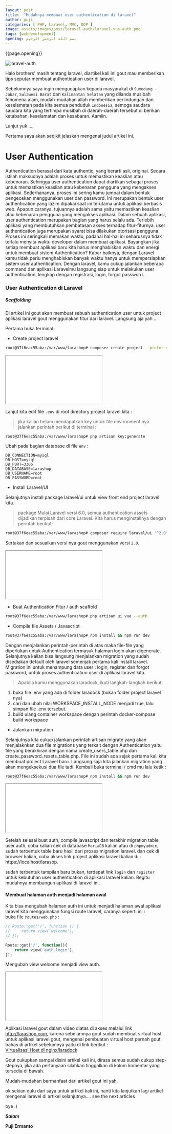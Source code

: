 ```yaml
---
layout: post
title:  "Mudahnya membuat user authentication di laravel"
author: puji
categories: [ PHP, Laravel, MVC, OOP ]
image: assets/images/post/laravel-auth/laravel-vue-auth.png
tags: [webdevelopment]
opening: بسم الله الرحمن الرحيم
---  
```


{{page.opening}}  

![laravel-auth]({{site.url}}/assets/images/post/laravel-auth/laravel-auth.jpg)    

Halo brothers' masih tentang laravel, diartikel kali ini gout mau memberikan tips seputar membuat authentication user di laravel.  

Sebelumnya saya ingin mengucapkan kepada masyarakat di ```Sumedang - Jabar```,  ```Sulawesi Barat``` dan ```Kalimantan Selatan``` yang dilanda musibah fenomena alam, mudah-mudahan allah memberikan perlindungan dan keselamatan pada kita semua penduduk ```Indonesia```, semoga saudara saudara kita yang tertimpa musibah di daerah-daerah tersebut di berikan ketabahan, keselamatan dan kesabaran. Aamiin.  

Lanjut yuk ....  

Pertama saya akan sedikit jelaskan mengenai judul artikel ini.  

# User Authentication  
Authentication berasal dari kata authentic, yang berarti asli, original. Secara istilah maksudnya adalah proses
untuk memastikan keaslian atau kebenaran. Sehingga user authentication dapat diartikan sebagai proses
untuk memastikan keaslian atau kebenaran pengguna yang mengakses aplikasi. Sederhananya, proses ini
sering kamu jumpai dalam bentuk pengecekan menggunakan user dan password. Ini merupakan bentuk user
authentication yang lazim dipakai saat ini terutama untuk aplikasi berbasis web. Apapun caranya, tujuannya
adalah sama yaitu memastikan keaslian atau kebenaran pengguna yang mengakses aplikasi.
Dalam sebuah aplikasi, user authentication merupakan bagian yang harus selalu ada. Terlebih aplikasi yang
membutuhkan pembatasan akses terhadap fitur-fiturnya. user authentication juga merupakan syarat bisa
dilakukan otorisasi pengguna. Proses ini seringkali memakan waktu, padahal hal-hal ini seharusnya tidak
terlalu menyita waktu developer dalam membuat aplikasi. Bayangkan jika setiap membuat aplikasi baru kita
harus menghabiskan waktu dan energi untuk membuat sistem Authentication? Kabar baiknya, dengan
Laravel kamu tidak perlu menghabiskan banyak waktu hanya untuk mempersiapkan sistem user
authentication.
Dengan laravel, kamu cukup jalankan beberapa command dan aplikasi Laravelmu langsung siap untuk
melakukan user authentication, lengkap dengan registrasi, login, forgot password.  

### User Authentication di Laravel  
##### Scaffolding  

Di artikel ini gout akan membuat sebuah authentication user untuk project aplikasi laravel gout menggunakan fitur dari laravel. Langsung aja yah ...  

Pertama buka terminal :  

- Create project laravel  

```bash
root@37f6eac55aba:/var/www/larashop# composer create-project --prefer-dist laravel/laravel=7.0 larashop
```  

<div class="embed-responsive embed-responsive-21by9">
  <iframe class="embed-responsive-item" src="{{site.url}}/assets/images/post/laravel-auth/create.mp4"></iframe>
</div>  

Lanjut kita edit file ```.env``` di root directory project laravel kita :  

> jika kalian belum mendapatkan key untuk file environment nya jalankan perintah berikut di terminal :  

```bash
root@37f6eac55aba:/var/www/larashop# php artisan key:generate
```  

Ubah pada bagian database di file ```env``` :  

```
DB_CONNECTION=mysql
DB_HOST=mysql
DB_PORT=3306
DB_DATABASE=larashop
DB_USERNAME=root
DB_PASSWORD=root
```  
- Install Laravel/UI  

Selanjutnya install package laravel/ui untuk view front end project laravel kita.  

>package Mulai Laravel versi 6.0, semua authentication assets dijadikan terpisah dari
core Laravel. Kita harus menginstallnya dengan perintah berikut:

```bash
root@37f6eac55aba:/var/www/larashop# composer require laravel/ui "^2.0"
```  
Sertakan dan sesuaikan versi nya gout menggunakan versi ```2.0```.  

<div class="embed-responsive embed-responsive-21by9">
  <iframe class="embed-responsive-item" src="{{site.url}}/assets/images/post/laravel-auth/install-laravel-ui.mp4"></iframe>
</div>  

- Buat Authentication Fitur / auth scaffold  

```bash
root@37f6eac55aba:/var/www/larashop# php artisan ui vue --auth
```  

- Compile file Assets / Javascript  

```bash
root@37f6eac55aba:/var/www/larashop# npm install && npm run dev
```  
Dengan menjalankan perintah-perintah di atas maka file-file yang diperlukan untuk Authentication termasuk
halaman login akan digenerate.  
Selanjutnya kalian bisa langsung menjalankan migration yang sudah disediakan default oleh laravel semenjak pertama kali install laravel. Migration ini untuk menampung data user : login, register dan forgot password, untuk proses authentication user di aplikasi laravel kita.  

> Apabila kamu menggunakan laradock, ikuti langkah-langkah berikut:  
1. buka file .env yang ada di folder laradock (bukan folder project laravel nya)
2. cari dan ubah nilai WORKSPACE_INSTALL_NODE menjadi true, lalu simpan file .env tersebut.
3. build ulang container workspace dengan perintah docker-compose build workspace  

- Jalankan migration  

Selanjutnya kita cukup jalankan perintah artisan migrate yang akan menjalaknkan dua file migrations
yang terkait dengan Authentication yaitu file yang berakhiran dengan nama create_users_table.php
dan create_password_resets_table.php. File ini sudah ada sejak pertama kali kita membuat project
Laravel baru.
Langsung saja kita jalankan migration yang akan mengeksekusi dua file tadi. Kembali buka terminal / cmd mu
lalu ketik :  

```bash
root@37f6eac55aba:/var/www/larashop# npm install && npm run dev
```  

<div class="embed-responsive embed-responsive-21by9">
  <iframe class="embed-responsive-item" src="{{site.url}}/assets/images/post/laravel-auth/create-auth.mp4"></iframe>
</div>  

Setelah selesai buat auth, compile javascript dan terakhir migration table user auth, coba kalian cek di database ```MariaDB``` kalian atau di ```phpmyadmin```, sudah terbentuk table baru hasil dari proses migration laravel. dan cek di browser kalian, coba akses link project aplikasi laravel kalian di : https://localhost/larasop.  

sudah terbentuk tampilan baru bukan, terdapat link ```login``` dan ```register``` untuk kebutuhan user authentication di aplikasi laravel kalian. Begitu mudahnya membangun aplikasi di laravel ini.  

#### Membuat halaman auth menjadi halaman awal  
Kita bisa mengubah halaman auth ini untuk menjadi halaman awal aplikasi laravel kita menggunakan fungsi route laravel, caranya seperti ini :  
buka file ```routes/web.php``` :  

```php
// Route::get('/', function () {
//     return view('welcome');
// });

Route::get('/', function(){
	return view('auth.login');
});
```  
Mengubah view welcome menjadi view auth.  

<div class="embed-responsive embed-responsive-21by9">
  <iframe class="embed-responsive-item" src="{{site.url}}/assets/images/post/laravel-auth/larashop-auth.mp4"></iframe>
</div>  

Aplikasi laravel gout dalam video diatas di akses melalui link http://larashop.com, karena sebelumnya gout sudah membuat virtual host untuk aplikasi laravel gout, mengenai pembuatan virtual host pernah gout bahas di artikel sebelumnya yaitu di link berikut :  
<a href="https://codesyariah122.github.io/menggunakan-virtual-host-untuk-project-laravel/" target="_blank">Virtualisasi Host di nginx/laradock</a>  

Gout cukupkan sampai disini artikel kali ini, dirasa semua sudah cukup step-stepnya, jika ada pertanyaan silahkan tinggalkan di kolom komentar yang tersedia di bawah.  

Mudah-mudahan bermanfaat dari artikel gout ini yah.

ok sekian dulu dari saya untuk artikel kali ini, nanti kita lanjutkan lagi artikel mengenai laravel di artikel selanjutnya.... see the next articles 

bye :) 


***Salam***

**Puji Ermanto**
